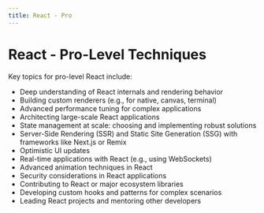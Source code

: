 ```yaml
---
title: React - Pro
---
```


# React - Pro-Level Techniques

Key topics for pro-level React include:

- Deep understanding of React internals and rendering behavior
- Building custom renderers (e.g., for native, canvas, terminal)
- Advanced performance tuning for complex applications
- Architecting large-scale React applications
- State management at scale: choosing and implementing robust solutions
- Server-Side Rendering (SSR) and Static Site Generation (SSG) with frameworks like Next.js or Remix
- Optimistic UI updates
- Real-time applications with React (e.g., using WebSockets)
- Advanced animation techniques in React
- Security considerations in React applications
- Contributing to React or major ecosystem libraries
- Developing custom hooks and patterns for complex scenarios
- Leading React projects and mentoring other developers
